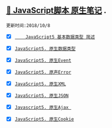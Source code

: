 [:whale2: JavaScript脚本 原生笔记](https://developer.mozilla.org/en-US/docs/Web/JavaScript) . 
-----
`更新时间:2018/10/8`

* [x] [`	JavaScript5 基本数据类型 简述`](https://github.com/kickgod/Front-End/blob/master/Javascript/Javascript5/JavaScriptDateType.md)

* [x] [`JavaScript5. 原生数据类型`](https://github.com/kickgod/Front-End/blob/master/Javascript/Javascript5/JavaScriptDateType.md)
 
* [x] [`JavaScript5. 原生Event`](https://github.com/kickgod/Front-End/blob/master/Javascript/Javascript5/JavaScriptEvent.md)

* [x] [`JavaScript5. 原声Error`](https://github.com/kickgod/Front-End/blob/master/Javascript/Javascript5/ErrorHandling.md)

* [x] [`JavaScript5. 原生XML`](https://github.com/kickgod/Front-End/blob/master/Javascript/Javascript5/JavaScriptXML.md)

* [x] [`JavaScript5. 原生JSON` ](https://github.com/kickgod/Front-End/blob/master/Javascript/Javascript5/JavaScriptJson.md)

* [x] [`Javascript5. 原生Ajax `](https://github.com/kickgod/Front-End/blob/master/Javascript/Javascript5/JavaScriptAjax.md)

* [x] [`JavaScript5. 原生Cookie`](https://github.com/kickgod/Front-End/blob/master/Javascript/Javascript5/JavaScriptCookie.md)







